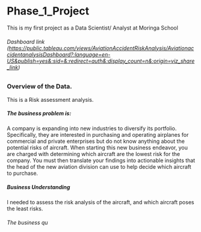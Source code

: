 # Phase_1_Project
This is my first project as a Data Scientist/ Analyst at Moringa School

###### Dashboard link (https://public.tableau.com/views/AviationAccidentRiskAnalysis/AviationaccidentanalysisDashboard?:language=en-US&publish=yes&:sid=&:redirect=auth&:display_count=n&:origin=viz_share_link)

### Overview of the Data.
This is a Risk assessment analysis.

##### The business problem is:
A company is expanding into new industries to diversify its portfolio. Specifically, they are interested in purchasing and operating airplanes for commercial and private enterprises but do not know anything about the potential risks of aircraft. When starting this new business endeavor, you are charged with determining which aircraft are the lowest risk for the company. You must then translate your findings into actionable insights that the head of the new aviation division can use to help decide which aircraft to purchase.


##### Business Understanding
I needed to assess the risk analysis of the aircraft, and which aircraft poses the least risks.
###### The business qu

